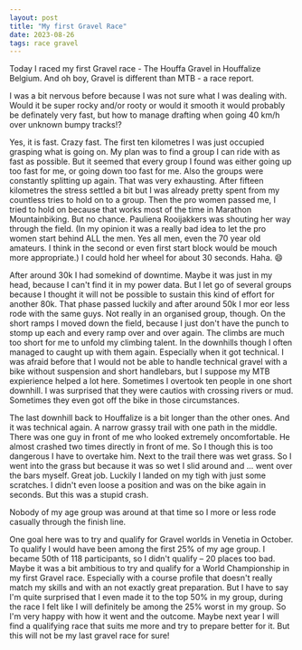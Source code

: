 ```yaml
---
layout: post
title: "My first Gravel Race"
date: 2023-08-26
tags: race gravel
---
```


Today I raced my first Gravel race - The Houffa Gravel in Houffalize Belgium. And oh boy, Gravel is different than MTB - a race report.

I was a bit nervous before because I was not sure what I was dealing with. Would it be super rocky and/or rooty or would it smooth it would probably be definately very fast, but how to manage drafting when going 40 km/h over unknown bumpy tracks!?

Yes, it is fast. Crazy fast. The first ten kilometres I was just occupied grasping what is going on. My plan was to find a group I can ride with as fast as possible. But it seemed that every group I found was either going up too fast for me, or going down too fast for me. Also the groups were constantly splitting up again. That was very exhausting. After fifteen kilometres the stress settled a bit but I was already pretty spent from my countless tries to hold on to a group. Then the pro women passed me, I tried to hold on because that works most of the time in Marathon Mountainbiking. But no chance. Pauliena Rooijakkers was shouting her way through the field. (In my opinion it was a really bad idea to let the pro women start behind ALL the men. Yes all men, even the 70 year old amateurs. I think in the second or even first start block would be mouch more appropriate.) I could hold her wheel for about 30 seconds. Haha. 😄

After around 30k I had somekind of downtime. Maybe it was just in my head, because I can't find it in my power data. But I let go of several groups because I thought it will not be possible to sustain this kind of effort for another 80k. That phase passed luckily and after around 50k I mor eor less rode with the same guys. Not really in an organised group, though. On the short ramps I moved down the field, because I just don't have the punch to stomp up each and every ramp over and over again. The climbs are much too short for me to unfold my climbing talent. In the downhills though I often managed to caught up with them again. Especially when it got technical. I was afraid before that I would not be able to handle technical gravel with a bike without suspension and short handlebars, but I suppose my MTB expierience helped a lot here. Sometimes I overtook ten people in one short downhill. I was surprised that they were cautios with crossing rivers or mud. Sometimes they even got off the bike in those circumstances.

The last downhill back to Houffalize is a bit longer than the other ones. And it was technical again. A narrow grassy trail with one path in the middle. There was one guy in front of me who looked extremely oncomfortable. He almost crashed two times directly in front of me. So I though this is too dangerous I have to overtake him. Next to the trail there was wet grass. So I went into the grass but because it was so wet I slid around and ... went over the bars myself. Great job. Luckily I landed on my tigh with just some scratches. I didn't even loose a position and was on the bike again in seconds. But this was a stupid crash.

Nobody of my age group was around at that time so I more or less rode casually through the finish line.

One goal here was to try and qualify for Gravel worlds in Venetia in October. To qualify I would have been among the first 25% of my age group. I became 50th of 118 participants, so I didn't qualify – 20 places too bad. Maybe it was a bit ambitious to try and qualify for a World Championship in my first Gravel race. Especially with a course profile that doesn't really match my skills and with an not exactly great preparation. But I have to say I'm quite surprised that I even made it to the top 50% in my group, during the race I felt like I will definitely be among the 25% worst in my group. So I'm very happy with how it went and the outcome. Maybe next year I will find a qualifying race that suits me more and try to prepare better for it. But this will not be my last gravel race for sure!

